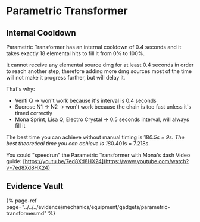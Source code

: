 # Parametric Transformer

## Internal Cooldown

Parametric Transformer has an internal cooldown of 0.4 seconds and it takes exactly 18 elemental hits to fill it from 0% to 100%.

It cannot receive any elemental source dmg for at least 0.4 seconds in order to reach another step, therefore adding more dmg sources most of the time will not make it progress further, but will delay it.

That's why:
* Venti Q -> won't work because it's interval is 0.4 seconds
* Sucrose N1 -> N2 -> won't work because the chain is too fast unless it's timed correctly
* Mona Sprint, Lisa Q, Electro Crystal -> 0.5 seconds interval, will always fill it

The best time you can achieve without manual timing is 18*0.5s = 9s.
The best theoretical time you can achieve is 18*0.401s = 7.218s.

You could "speedrun" the Parametric Transformer with Mona's dash
Video guide: [https://youtu.be/7ed8Xd8HX24](https://www.youtube.com/watch?v=7ed8Xd8HX24)

## Evidence Vault

{% page-ref page="../../../evidence/mechanics/equipment/gadgets/parametric-transformer.md" %}
